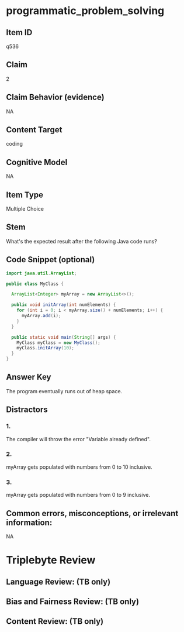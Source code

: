 # programmatic_problem_solving

## Item ID
q536

## Claim
2

## Claim Behavior (evidence)
NA

## Content Target
coding

## Cognitive Model
NA

## Item Type
Multiple Choice

## Stem
What's the expected result after the following Java code runs?

## Code Snippet (optional)
```java
import java.util.ArrayList;

public class MyClass {

  ArrayList<Integer> myArray = new ArrayList<>();

  public void initArray(int numElements) {
    for (int i = 0; i < myArray.size() + numElements; i++) {
      myArray.add(i);
    }
  }

  public static void main(String[] args) {
    MyClass myClass = new MyClass();
    myClass.initArray(10);
  }
}
```

## Answer Key
The program eventually runs out of heap space.

## Distractors

### 1.
The compiler will throw the error "Variable already defined".

### 2.
myArray gets populated with numbers from 0 to 10 inclusive.

### 3.
myArray gets populated with numbers from 0 to 9 inclusive.

## Common errors, misconceptions, or irrelevant information:
NA

# Triplebyte Review


## Language Review: (TB only)


## Bias and Fairness Review: (TB only)


## Content Review: (TB only)

